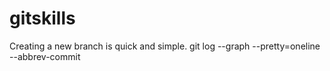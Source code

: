 # gitskills
Creating a new branch is quick and simple.
git log --graph --pretty=oneline --abbrev-commit
